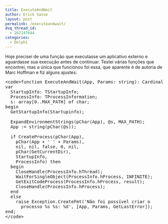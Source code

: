 ```yaml
---
title: ExecuteAndWait
author: Erick Sasse
layout: post
permalink: /executeandwait/
dsq_thread_id:
  - 262147644
categories:
  - Delphi
---
```

Hoje precisei de uma fun&ccedil;&atilde;o que executasse um aplicativo externo e aguardasse sua execu&ccedil;&atilde;o antes de continuar. Testei v&aacute;rias fun&ccedil;&otilde;es que encontrei, mas a &uacute;nica que funcionou foi essa, que aparente &eacute; de autoria de Marc Hoffman e fiz alguns ajustes:

<pre class="wp-code-highlight prettyprint">&lt;code&gt;function ExecuteAndWait(App, Params: string): Cardinal;
var
  StartupInfo: TStartupInfo;
  ProcessInfo: TProcessInformation;
  s: array[0..MAX_PATH] of char;
begin
  GetStartupInfo(Startupinfo);

  ExpandEnvironmentStrings(pChar(App), @s, MAX_PATH);
  App := string(pChar(@s));

  if CreateProcess(pChar(App),
    pChar(App + &#039; &#039; + Params),
    nil, nil, false, 0, nil,
    pChar(GetCurrentDir),
    StartupInfo,
    ProcessInfo) then
  begin
    CloseHandle(ProcessInfo.hThread);
    WaitForSingleObject(ProcessInfo.hProcess, INFINITE);
    GetExitCodeProcess(ProcessInfo.hProcess, result);
    CloseHandle(ProcessInfo.hProcess);
  end
  else
    raise Exception.CreateFmt(&#039;N&atilde;o foi poss&iacute;vel criar o 
      processo %s %s: %d&#039;, [App, Params, GetLastError]);
end;
&lt;/code&gt;</pre>